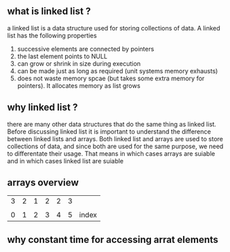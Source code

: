 ## what is linked list ?

a linked list is a data structure used for storing collections of data. A linked list has the following properties

1. successive elements are connected by pointers
2. the last element points to NULL
3. can grow or shrink in size during execution  
4. can be made just as long as required (unit systems memory exhausts)
5. does not waste memory spcae (but takes some extra memory for pointers). It allocates memory as list grows 

## why linked list ?

there are many other data structures that do the same thing as linked list. Before discussing linked list it is important to understand the difference between linked lists and arrays. Both linked list and arrays are used to store collections of data, and since both are used for the same purpose, we need to differentate their usage. That means in which cases arrays are suiable and in which cases linked list are suiable 

## arrays overview

| | | | | | | |
|-|-|-|-|-|-|-|
|3|2|1|2|2|3|
| | | | | | | |  
0 |1|2|3|4|5|index| 

## why constant time for accessing arrat elements 


